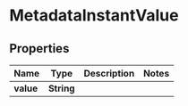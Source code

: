 

# MetadataInstantValue


## Properties

| Name | Type | Description | Notes |
|------------ | ------------- | ------------- | -------------|
|**value** | **String** |  |  |



